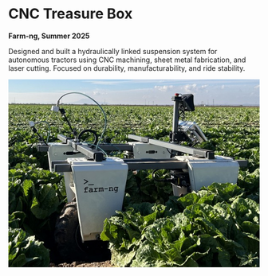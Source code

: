 # CNC Treasure Box

**Farm-ng, Summer 2025**

Designed and built a hydraulically linked suspension system for autonomous tractors using CNC machining, sheet metal fabrication, and laser cutting. Focused on durability, manufacturability, and ride stability.

![Suspension photo](../images/farm-ng_work_pic_front.jpg)
